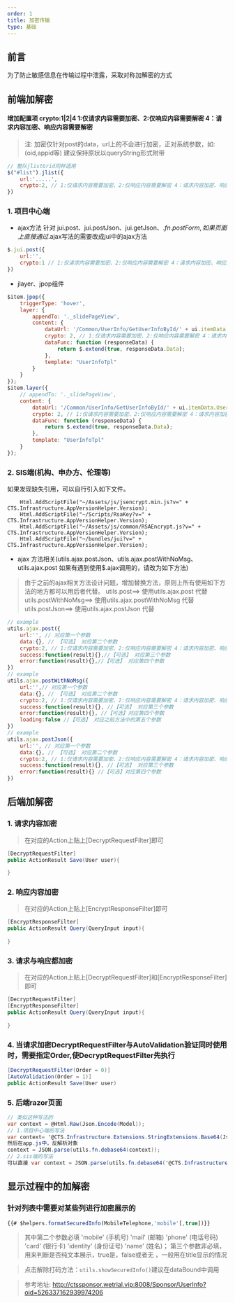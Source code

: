 ```yaml
---
order: 1
title: 加密传输
type: 基础
---
```


## 前言
为了防止敏感信息在传输过程中泄露，采取对称加解密的方式

## 前端加解密

#### 增加配置项 crypto:1|2|4    1:仅请求内容需要加密、2:仅响应内容需要解密 4：请求内容加密、响应内容需要解密
> 注: 加密仅针对post的data，url上的不会进行加密，正对系统参数，如:(oid,appid等) 建议保持原状以queryString形式附带
``` js
// 整队jlistGrid同样适用
$("#list").jlist({
    url:'.....',
    crypto:2, // 1:仅请求内容需要加密、2:仅响应内容需要解密 4：请求内容加密、响应内容需要解密
})
```

### 1. 项目中心端
- ajax方法
针对 jui.post、jui.postJson、jui.getJson、$.fn.postForm,如果页面上直接通过$.ajax写法的需要改成jui中的ajax方法
``` js
$.jui.post({
    url:'',
    crypto:1 // 1:仅请求内容需要加密、2:仅响应内容需要解密 4：请求内容加密、响应内容需要解密
})
```
- jlayer、jpop组件
``` js
$item.jpop({
    triggerType: 'hover',
    layer: {
        appendTo: '._slidePageView',
        content: {
            dataUrl: '/Common/UserInfo/GetUserInfoById/' + ui.itemData.UserId,
            crypto: 2, // 1:仅请求内容需要加密、2:仅响应内容需要解密 4：请求内容加密、响应内容需要解密
            dataFunc: function (responseData) {
                return $.extend(true, responseData.Data);
            },
            template: "UserInfoTpl"
        }
    }
});
$item.layer({
    // appendTo: '._slidePageView',
    content: {
        dataUrl: '/Common/UserInfo/GetUserInfoById/' + ui.itemData.UserId,
        crypto: 2, // 1:仅请求内容需要加密、2:仅响应内容需要解密 4：请求内容加密、响应内容需要解密
        dataFunc: function (responseData) {
            return $.extend(true, responseData.Data);
        },
        template: "UserInfoTpl"
    }
});
```
### 2. SIS端(机构、申办方、伦理等)
如果发现缺失引用，可以自行引入如下文件。
```
    Html.AddScriptFile("~/Assets/js/jsencrypt.min.js?v=" + CTS.Infrastructure.AppVersionHelper.Version);
    Html.AddScriptFile("~/Scripts/RsaKey?v=" + CTS.Infrastructure.AppVersionHelper.Version);
    Html.AddScriptFile("~/Assets/js/common/RSAEncrypt.js?v=" + CTS.Infrastructure.AppVersionHelper.Version);
    Html.AddScriptFile("~/bundles/jui?v=" + CTS.Infrastructure.AppVersionHelper.Version);
```
* ajax 方法相关(utils.ajax.postJson、utils.ajax.postWithNoMsg、utils.ajax.post 如果有遇到使用$.ajax调用的，请改为如下方法)  
> 由于之前的ajax相关方法设计问题，增加替换方法，原则上所有使用如下方法的地方都可以用后者代替。
> utils.post==> 使用utils.ajax.post 代替  
> utils.postWithNoMsg==> 使用utils.ajax.postWithNoMsg 代替  
> utils.postJson==> 使用utils.ajax.postJson 代替  
``` js
// example
utils.ajax.post({
    url:'', // 对应第一个参数
    data:{}, // 【可选】 对应第二个参数
    crypto:2, // 1:仅请求内容需要加密、2:仅响应内容需要解密 4：请求内容加密、响应内容需要解密
    success:function(result){},//【可选】 对应第三个参数
    error:function(result){},//【可选】 对应第四个参数
})
// example
utils.ajax.postWithNoMsg({
    url:'',// 对应第一个参数
    data:{}, // 【可选】 对应第二个参数
    crypto:2, // 1:仅请求内容需要加密、2:仅响应内容需要解密 4：请求内容加密、响应内容需要解密  
    success:function(result){}, //【可选】 对应第三个参数
    error:function(result){}, //【可选】对应第四个参数
    loading:false //【可选】 对应之前方法中的第五个参数
})
// example
utils.ajax.postJson({
    url:'', // 对应第一个参数
    data:{}, // 【可选】 对应第二个参数
    crypto:2, // 1:仅请求内容需要加密、2:仅响应内容需要解密 4：请求内容加密、响应内容需要解密
    success:function(result){}, //【可选】 对应第三个参数
    error:function(result){} //【可选】对应第四个参数
})
```

## 后端加解密


### 1. 请求内容加密
> 在对应的Action上贴上[DecryptRequestFilter]即可
``` C#
[DecryptRequestFilter]
public ActionResult Save(User user){
    
}
```
### 2. 响应内容加密
> 在对应的Action上贴上[EncryptResponseFilter]即可
``` C#
[EncryptResponseFilter]
public ActionResult Query(QueryInput input){
    
}
```
### 3. 请求与响应都加密
> 在对应的Action上贴上[DecryptRequestFilter]和[EncryptResponseFilter]即可
``` C#
[DecryptRequestFilter]
[EncryptResponseFilter]
public ActionResult Query(QueryInput input){
    
}
```
### 4. 当请求加密DecryptRequestFilter与AutoValidation验证同时使用时，需要指定Order,使DecryptRequestFilter先执行
``` C#
[DecryptRequestFilter(Order = 0)]
[AutoValidation(Order = 1)]
public ActionResult Save(User user)
```
### 5. 后端razor页面
``` c#
// 类似这种写法的
var context = @Html.Raw(Json.Encode(Model));
// 1.项目中心端的写法
var context= '@CTS.Infrastructure.Extensions.StringExtensions.Base64(Json.Encode(Model))';
然后在app.js中，反解析对象
context = JSON.parse(utils.fn.debase64(context));
// 2.sis端的写法 
可以直接 var context = JSON.parse(utils.fn.debase64('@CTS.Infrastructure.Extensions.StringExtensions.Base64(Json.Encode(Model))'));
```


## 显示过程中的加解密

### 针对列表中需要对某些列进行加密展示的
``` js
{{# $helpers.formatSecuredInfo(MobileTelephone,'mobile'[,true])}}   

```


>其中第二个参数必填 'mobile' (手机号) 'mail' (邮箱) 'phone' (电话号码) 'card' (银行卡) 'identity' (身份证号) 'name' (姓名)；
>第三个参数非必填，用来判断是否纯文本展示，true是，false或者无 ，一般用在title显示的情况

>点击解除打码方法：`utils.showSecuredInfo()`建议在dataBound中调用

> 参考地址: http://ctssponsor.wetrial.vip:8008/Sponsor/UserInfo?oid=526337162939974206